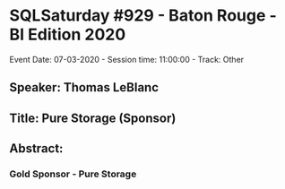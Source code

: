 # SQLSaturday #929 - Baton Rouge - BI Edition 2020
Event Date: 07-03-2020 - Session time: 11:00:00 - Track: Other
## Speaker: Thomas LeBlanc
## Title: Pure Storage (Sponsor)
## Abstract:
### Gold Sponsor - Pure Storage
